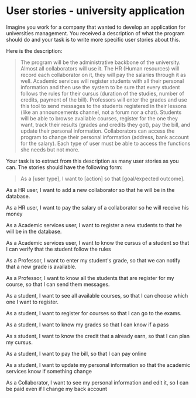 # User stories - university application

Imagine you work for a company that wanted to develop an application for universities management. You received a description of what the program should do and your task is to write more specific user stories about this.

Here is the description:

> The program will be the administrative backbone of the university. Almost all collaborators will use it. The HR (Human resources) will record each collaborator on it, they will pay the salaries through it as well. Academic services will register students with all their personal information and then use the system to be sure that every student follows the rules for their cursus (duration of the studies, number of credits, payment of the bill). Professors will enter the grades and use this tool to send messages to the students registered in their lessons (like an announcements channel, not a forum nor a chat). Students will be able to browse available courses, register for the one they want, track their results (grades and credits they got), pay the bill, and update their personal information. Collaborators can access the program to change their personal information (address, bank account for the salary). Each type of user must be able to access the functions she needs but not more. 

Your task is to extract from this description as many user stories as you can. The stories should have the following form:

> As a [user type], I want to [action] so that [goal/expected outcome].


As a HR user, I want to add a new collaborator so that he will be in the database.

As a HR user, I want to pay the salary of a collaborator so he will receive his money

As a Academic services user, I want to register a new students to that he will be in the database.

As a Academic services user, I want to know the cursus of a student so that I can verify that the student follow the rules

As a Professor, I want to enter my student's grade, so that we can notify that a new grade is available.

As a Professor, I want to know all the students that are register for my course, so that I can send them messages.

As a student, I want to see all available courses, so that I can choose which one I want to register.

As a student, I want to register for courses so that I can go to the exams.

As a student, I want to know my grades so that I can know if a pass

As s student, I want to know the credit that a already earn, so that I can plan my cursus.

As a student, I want to pay the bill, so that I can pay online

As a student, I want to update my personal information so that the academic services know if something change

As a Collaborator, I want to see my personal information and edit it, so I can be paid even if I change my back account